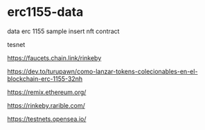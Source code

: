# erc1155-data

data erc 1155 sample insert nft contract

tesnet

https://faucets.chain.link/rinkeby

https://dev.to/turupawn/como-lanzar-tokens-colecionables-en-el-blockchain-erc-1155-32nh

https://remix.ethereum.org/

https://rinkeby.rarible.com/

https://testnets.opensea.io/
